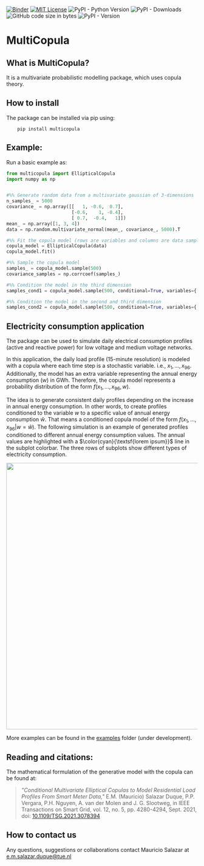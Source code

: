 [![Binder](https://mybinder.org/badge_logo.svg)](https://mybinder.org/v2/gh/MauricioSalazare/multi-copula/master?urlpath=lab/tree/examples)
[![MIT License](https://img.shields.io/badge/License-MIT-yellow)](https://github.com/MauricioSalazare/multi-copula/blob/master/LICENSE)
![PyPI - Python Version](https://img.shields.io/pypi/pyversions/multicopula)
![PyPI - Downloads](https://img.shields.io/pypi/dm/multicopula)
![GitHub code size in bytes](https://img.shields.io/github/languages/code-size/MauricioSalazare/multi-copula)
![PyPI - Version](https://img.shields.io/pypi/v/multicopula)

# MultiCopula
## What is MultiCopula?
 
It is a multivariate probabilistic modelling package, which uses copula theory.

## How to install
The package can be installed via pip using:

```shell
    pip install multicopula
```

## Example:

Run a basic example as:

```python
from multicopula import EllipticalCopula
import numpy as np


#%% Generate random data from a multivariate gaussian of 3-dimensions
n_samples_ = 5000
covariance_ = np.array([[   1, -0.6,  0.7],
                        [-0.6,    1, -0.4],
                        [ 0.7,  -0.4,   1]])
mean_ = np.array([1, 3, 4])
data = np.random.multivariate_normal(mean_, covariance_, 5000).T

#%% Fit the copula model (rows are variables and columns are data samples (instances) of the variables)
copula_model = EllipticalCopula(data)
copula_model.fit()

#%% Sample the copula model
samples_ = copula_model.sample(500)
covariance_samples = np.corrcoef(samples_)

#%% Condition the model in the third dimension
samples_cond1 = copula_model.sample(500, conditional=True, variables={'x3': 3.4})

#%% Condition the model in the second and third dimension
samples_cond2 = copula_model.sample(500, conditional=True, variables={'x2': 2.8, 'x3': 3.4})

```

## Electricity consumption application   
The package can be used to simulate daily electrical consumption profiles (active and reactive power) for 
low voltage and medium voltage networks. 

In this application, the daily load profile (15-minute resolution) is modeled with a copula where each time step 
is a stochastic variable. i.e., $`x_1, \ldots, x_{96}`$. Additionally, the model has an extra variable representing
the annual energy consumption ($`w`$) in GWh. Therefore, the copula model represents a probability distribution of 
the form $`f(x_1, \ldots, x_{96}, w)`$.

The idea is to generate consistent daily profiles depending on the increase in annual energy consumption. In other
words, to create profiles conditioned to the variable $`w`$ to a specific value of annual energy consumption
$`\hat{w}`$. That means a conditioned copula model of the form $`f(x_1, \ldots, x_{96}| w=\hat{w})`$.
The following simulation is an example of generated profiles conditioned to different annual energy consumption values.
The annual values are highlighted with a $`\color{cyan}{\textsf{lorem ipsum}}`$ line in the subplot colorbar. 
The three rows of subplots show different types of electricity consumption.

<p align="center">
<img src="https://github.com/MauricioSalazare/multi-copula/blob/master/examples/images/writer_test_profiles.gif?raw=true" width="600" height="700" />
</p>

More examples can be found in the [examples](examples) folder (under development).

## Reading and citations:

The mathematical formulation of the generative model with the copula can be found at:

> *"Conditional Multivariate Elliptical Copulas to Model Residential Load Profiles From Smart Meter Data,"*
E.M. (Mauricio) Salazar Duque, P.P. Vergara, P.H. Nguyen, A. van der Molen and J. G. Slootweg,
in IEEE Transactions on Smart Grid, vol. 12, no. 5, pp. 4280-4294, Sept. 2021, doi: [10.1109/TSG.2021.3078394](https://ieeexplore.ieee.org/document/9425537)


How to contact us
-----------------
Any questions, suggestions or collaborations contact Mauricio Salazar at <e.m.salazar.duque@tue.nl>